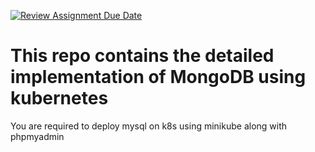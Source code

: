 [![Review Assignment Due Date](https://classroom.github.com/assets/deadline-readme-button-22041afd0340ce965d47ae6ef1cefeee28c7c493a6346c4f15d667ab976d596c.svg)](https://classroom.github.com/a/aahrtaQc)
# This repo contains the detailed implementation of MongoDB using kubernetes

You are required to deploy mysql on k8s using minikube along with phpmyadmin

